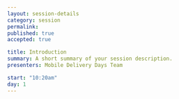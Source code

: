 ```yaml
---
layout: session-details
category: session
permalink:
published: true
accepted: true

title: Introduction
summary: A short summary of your session description.
presenters: Mobile Delivery Days Team

start: "10:20am"
day: 1
---
```


